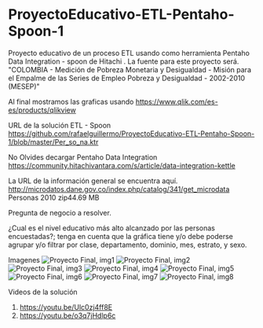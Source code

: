 # ProyectoEducativo-ETL-Pentaho-Spoon-1

Proyecto educativo de un proceso ETL usando como herramienta Pentaho Data Integration - spoon de Hitachi .
La fuente para este proyecto será.
"COLOMBIA - Medición de Pobreza Monetaria y Desigualdad - Misión para el Empalme de las Series de Empleo Pobreza y Desigualdad - 2002-2010 (MESEP)"

Al final mostramos las graficas usando 
https://www.qlik.com/es-es/products/qlikview 

URL de la solución ETL - Spoon
https://github.com/rafaelguillermo/ProyectoEducativo-ETL-Pentaho-Spoon-1/blob/master/Per_so_na.ktr

No Olvides decargar Pentaho Data Integration
https://community.hitachivantara.com/s/article/data-integration-kettle

La URL de la información general se encuentra aquí.
http://microdatos.dane.gov.co/index.php/catalog/341/get_microdata
Personas 2010   zip44.69 MB

Pregunta de negocio a resolver.

¿Cual es el nivel educativo más alto alcanzado por las personas encuestadas?; tenga en cuenta que la gráfica tiene y/o debe poderse agrupar y/o filtrar por clase, departamento, dominio, mes, estrato, y sexo.

Imagenes 
![Proyecto Final, img1](https://github.com/rafaelguillermo/ProyectoEducativo-ETL-Pentaho-Spoon-1/blob/master/Screenshot_17.png)
![Proyecto Final, img2](https://github.com/rafaelguillermo/ProyectoEducativo-ETL-Pentaho-Spoon-1/blob/master/Screenshot_18.png)
![Proyecto Final, img3](https://github.com/rafaelguillermo/ProyectoEducativo-ETL-Pentaho-Spoon-1/blob/master/Screenshot_19.png)
![Proyecto Final, img4](https://github.com/rafaelguillermo/ProyectoEducativo-ETL-Pentaho-Spoon-1/blob/master/Screenshot_20.png)
![Proyecto Final, img5](https://github.com/rafaelguillermo/ProyectoEducativo-ETL-Pentaho-Spoon-1/blob/master/Screenshot_21.png)
![Proyecto Final, img6](https://github.com/rafaelguillermo/ProyectoEducativo-ETL-Pentaho-Spoon-1/blob/master/Screenshot_22.png)
![Proyecto Final, img7](https://github.com/rafaelguillermo/ProyectoEducativo-ETL-Pentaho-Spoon-1/blob/master/Screenshot_23.png)
![Proyecto Final, img8](https://github.com/rafaelguillermo/ProyectoEducativo-ETL-Pentaho-Spoon-1/blob/master/Screenshot_24.png)

Videos de la solución
1. https://youtu.be/Ulc0zj4ff8E
2. https://youtu.be/o3q7jHdlp6c
